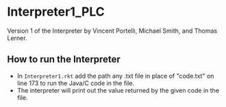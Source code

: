 # Interpreter1_PLC
Version 1 of the Interpreter by Vincent Portelli, Michael Smith, and Thomas Lerner.

## How to run the Interpreter
* In `Interpreter1.rkt` add the path any .txt file in place of "code.txt" on line 173 to run the Java/C code in the file. 
* The interpreter will print out the value returned by the given code in the file. 
